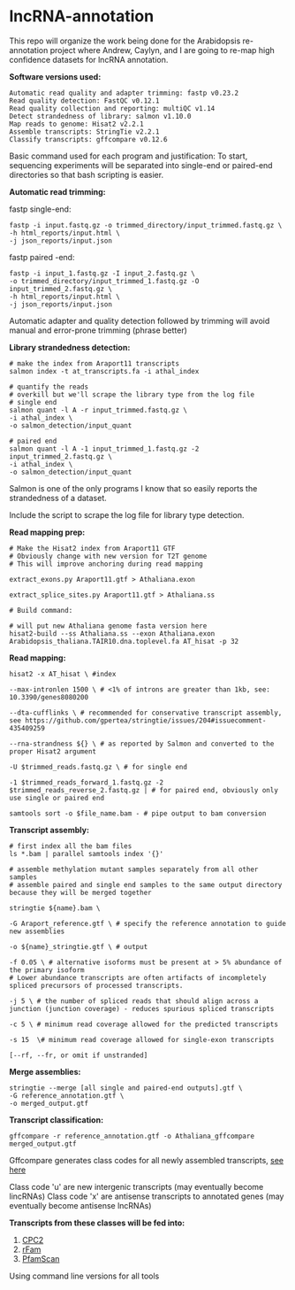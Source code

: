 # lncRNA-annotation

This repo will organize the work being done for the Arabidopsis re-annotation project where Andrew, Caylyn, and I are going to re-map high confidence datasets for lncRNA annotation.

**Software versions used:**
```
Automatic read quality and adapter trimming: fastp v0.23.2
Read quality detection: FastQC v0.12.1
Read quality collection and reporting: multiQC v1.14
Detect strandedness of library: salmon v1.10.0
Map reads to genome: Hisat2 v2.2.1
Assemble transcripts: StringTie v2.2.1
Classify transcripts: gffcompare v0.12.6
```

Basic command used for each program and justification:
To start, sequencing experiments will be separated into single-end or paired-end directories so that bash scripting is easier.

**Automatic read trimming:**

fastp single-end:

```
fastp -i input.fastq.gz -o trimmed_directory/input_trimmed.fastq.gz \
-h html_reports/input.html \
-j json_reports/input.json
```

fastp paired -end:

```
fastp -i input_1.fastq.gz -I input_2.fastq.gz \
-o trimmed_directory/input_trimmed_1.fastq.gz -O input_trimmed_2.fastq.gz \
-h html_reports/input.html \
-j json_reports/input.json
```

Automatic adapter and quality detection followed by trimming will avoid manual and error-prone trimming (phrase better)



**Library strandedness detection:**

```
# make the index from Araport11 transcripts
salmon index -t at_transcripts.fa -i athal_index

# quantify the reads
# overkill but we'll scrape the library type from the log file
# single end
salmon quant -l A -r input_trimmed.fastq.gz \
-i athal_index \
-o salmon_detection/input_quant

# paired end
salmon quant -l A -1 input_trimmed_1.fastq.gz -2 input_trimmed_2.fastq.gz \
-i athal_index \
-o salmon_detection/input_quant
```

Salmon is one of the only programs I know that so easily reports the strandedness of a dataset.

Include the script to scrape the log file for library type detection.


**Read mapping prep:**

```
# Make the Hisat2 index from Araport11 GTF
# Obviously change with new version for T2T genome
# This will improve anchoring during read mapping

extract_exons.py Araport11.gtf > Athaliana.exon

extract_splice_sites.py Araport11.gtf > Athaliana.ss

# Build command:

# will put new Athaliana genome fasta version here
hisat2-build --ss Athaliana.ss --exon Athaliana.exon Arabidopsis_thaliana.TAIR10.dna.toplevel.fa AT_hisat -p 32

```

**Read mapping:**

```
hisat2 -x AT_hisat \ #index

--max-intronlen 1500 \ # <1% of introns are greater than 1kb, see: 10.3390/genes8080200

--dta-cufflinks \ # recommended for conservative transcript assembly, see https://github.com/gpertea/stringtie/issues/204#issuecomment-435409259

--rna-strandness ${} \ # as reported by Salmon and converted to the proper Hisat2 argument

-U $trimmed_reads.fastq.gz \ # for single end

-1 $trimmed_reads_forward_1.fastq.gz -2 $trimmed_reads_reverse_2.fastq.gz | # for paired end, obviously only use single or paired end

samtools sort -o $file_name.bam - # pipe output to bam conversion
```


**Transcript assembly:**

```
# first index all the bam files
ls *.bam | parallel samtools index '{}'

# assemble methylation mutant samples separately from all other samples
# assemble paired and single end samples to the same output directory because they will be merged together

stringtie ${name}.bam \

-G Araport_reference.gtf \ # specify the reference annotation to guide new assemblies

-o ${name}_stringtie.gtf \ # output

-f 0.05 \ # alternative isoforms must be present at > 5% abundance of the primary isoform
# Lower abundance transcripts are often artifacts of incompletely spliced precursors of processed transcripts.

-j 5 \ # the number of spliced reads that should align across a junction (junction coverage) - reduces spurious spliced transcripts

-c 5 \ # minimum read coverage allowed for the predicted transcripts

-s 15  \# minimum read coverage allowed for single-exon transcripts 

[--rf, --fr, or omit if unstranded]
```

**Merge assemblies:**

```
stringtie --merge [all single and paired-end outputs].gtf \
-G reference_annotation.gtf \
-o merged_output.gtf
```




**Transcript classification:**

```
gffcompare -r reference_annotation.gtf -o Athaliana_gffcompare merged_output.gtf
```

Gffcompare generates class codes for all newly assembled transcripts, [see here](https://ccb.jhu.edu/software/stringtie/gffcompare.shtml)

Class code 'u' are new intergenic transcripts (may eventually become lincRNAs)
Class code 'x' are antisense transcripts to annotated genes (may eventually become antisense lncRNAs)

**Transcripts from these classes will be fed into:**
1. [CPC2](http://cpc2.gao-lab.org/run_cpc2_program.php)
2. [rFam](https://rfam.org/search)
3. [PfamScan](https://www.ebi.ac.uk/Tools/pfa/pfamscan/)

Using command line versions for all tools
